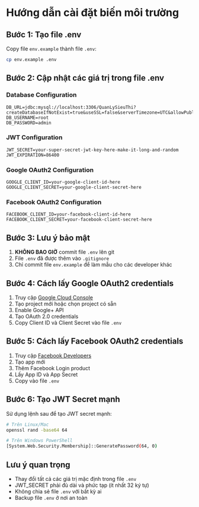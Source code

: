 # Hướng dẫn cài đặt biến môi trường

## Bước 1: Tạo file .env
Copy file `env.example` thành file `.env`:
```bash
cp env.example .env
```

## Bước 2: Cập nhật các giá trị trong file .env

### Database Configuration
```env
DB_URL=jdbc:mysql://localhost:3306/QuanLySieuThi?createDatabaseIfNotExist=true&useSSL=false&serverTimezone=UTC&allowPublicKeyRetrieval=true
DB_USERNAME=root
DB_PASSWORD=admin
```

### JWT Configuration
```env
JWT_SECRET=your-super-secret-jwt-key-here-make-it-long-and-random
JWT_EXPIRATION=86400
```

### Google OAuth2 Configuration
```env
GOOGLE_CLIENT_ID=your-google-client-id-here
GOOGLE_CLIENT_SECRET=your-google-client-secret-here
```

### Facebook OAuth2 Configuration
```env
FACEBOOK_CLIENT_ID=your-facebook-client-id-here
FACEBOOK_CLIENT_SECRET=your-facebook-client-secret-here
```

## Bước 3: Lưu ý bảo mật

1. **KHÔNG BAO GIỜ** commit file `.env` lên git
2. File `.env` đã được thêm vào `.gitignore`
3. Chỉ commit file `env.example` để làm mẫu cho các developer khác

## Bước 4: Cách lấy Google OAuth2 credentials

1. Truy cập [Google Cloud Console](https://console.cloud.google.com/)
2. Tạo project mới hoặc chọn project có sẵn
3. Enable Google+ API
4. Tạo OAuth 2.0 credentials
5. Copy Client ID và Client Secret vào file `.env`

## Bước 5: Cách lấy Facebook OAuth2 credentials

1. Truy cập [Facebook Developers](https://developers.facebook.com/)
2. Tạo app mới
3. Thêm Facebook Login product
4. Lấy App ID và App Secret
5. Copy vào file `.env`

## Bước 6: Tạo JWT Secret mạnh

Sử dụng lệnh sau để tạo JWT secret mạnh:
```bash
# Trên Linux/Mac
openssl rand -base64 64

# Trên Windows PowerShell
[System.Web.Security.Membership]::GeneratePassword(64, 0)
```

## Lưu ý quan trọng

- Thay đổi tất cả các giá trị mặc định trong file `.env`
- JWT_SECRET phải đủ dài và phức tạp (ít nhất 32 ký tự)
- Không chia sẻ file `.env` với bất kỳ ai
- Backup file `.env` ở nơi an toàn 